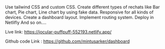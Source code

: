 Use tailwind CSS and custom CSS.
Create different types of rechats like Bar chart, Pie chart, Line chart by using fake data.
Responsive for all kinds of devices.
Create a dashboard layout.
Implement routing system.
Deploy in Netlifly
And so on….

Live link: https://jocular-puffpuff-552193.netlify.app/

Github code Link : https://github.com/mintusarker/dashboard

